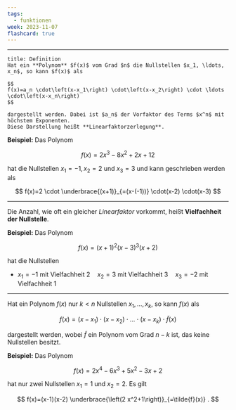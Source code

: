 ```yaml
---
tags:
  - funktionen
week: 2023-11-07
flashcard: true
---
```

***

```ad-important
title: Definition
Hat ein **Polynom** $f(x)$ vom Grad $n$ die Nullstellen $x_1, \ldots, x_n$, so kann $f(x)$ als

$$
f(x)=a_n \cdot\left(x-x_1\right) \cdot\left(x-x_2\right) \cdot \ldots \cdot\left(x-x_n\right)
$$

dargestellt werden. Dabei ist $a_n$ der Vorfaktor des Terms $x^n$ mit höchstem Exponenten.
Diese Darstellung heißt **Linearfaktorzerlegung**.
```

**Beispiel:**
Das Polynom

$$
f(x)=2 x^3-8 x^2+2 x+12
$$

hat die Nullstellen $x_1=-1, x_2=2$ und $x_3=3$ und kann geschrieben werden als

$$
f(x)=2 \cdot \underbrace{(x+1)}_{=(x-(-1))} \cdot(x-2) \cdot(x-3)
$$
***

Die Anzahl, wie oft ein gleicher *Linearfaktor* vorkommt, heißt **Vielfachheit der Nullstelle**.

**Beispiel:**
Das Polynom

$$
f(x)=(x+1)^2(x-3)^3(x+2)
$$

hat die Nullstellen

- $x_1=-1$ mit Vielfachheit $2 \quad x_2=3$ mit Vielfachheit $3 \quad x_3=-2$ mit Vielfachheit 1
***

Hat ein Polynom $f(x)$ nur $k<n$ Nullstellen $x_1, \ldots, x_k$, so kann $f(x)$ als

$$
f(x)=\left(x-x_1\right) \cdot\left(x-x_2\right) \cdot \ldots \cdot\left(x-x_k\right) \cdot \tilde{f}(x)
$$

dargestellt werden, wobei $\tilde{f}$ ein Polynom vom Grad $n-k$ ist, das keine Nullstellen besitzt.

**Beispiel:**
Das Polynom

$$
f(x)=2 x^4-6 x^3+5 x^2-3 x+2
$$

hat nur zwei Nullstellen $x_1=1$ und $x_2=2$.
Es gilt

$$
f(x)=(x-1)(x-2) \underbrace{\left(2 x^2+1\right)}_{=\tilde{f}(x)} .
$$
